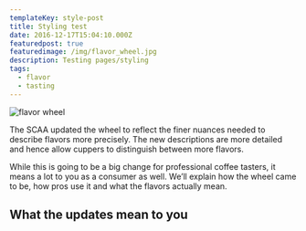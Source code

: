 ```yaml
---
templateKey: style-post
title: Styling test
date: 2016-12-17T15:04:10.000Z
featuredpost: true
featuredimage: /img/flavor_wheel.jpg
description: Testing pages/styling
tags:
  - flavor
  - tasting
---
```

![flavor wheel](/img/flavor_wheel.jpg)

The SCAA updated the wheel to reflect the finer nuances needed to describe flavors more precisely. The new descriptions are more detailed and hence allow cuppers to distinguish between more flavors.

While this is going to be a big change for professional coffee tasters, it means a lot to you as a consumer as well. We’ll explain how the wheel came to be, how pros use it and what the flavors actually mean.

## What the updates mean to you


